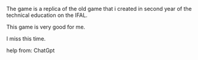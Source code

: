 The game is a replica of the old game that i  created in second year of the technical education on the IFAL.

This game is very good for me. 

I miss this time.


help from: ChatGpt
